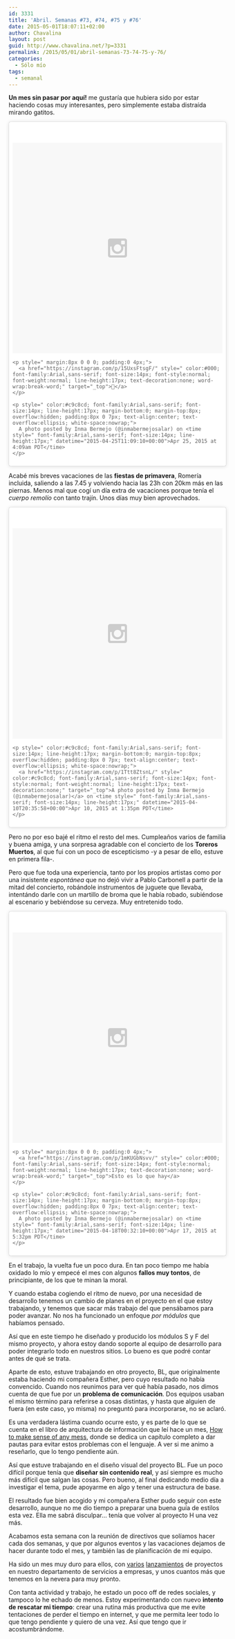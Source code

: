 ```yaml
---
id: 3331
title: 'Abril. Semanas #73, #74, #75 y #76'
date: 2015-05-01T18:07:11+02:00
author: Chavalina
layout: post
guid: http://www.chavalina.net/?p=3331
permalink: /2015/05/01/abril-semanas-73-74-75-y-76/
categories:
  - Sólo mío
tags:
  - semanal
---
```

**Un mes sin pasar por aquí!** me gustaría que hubiera sido por estar haciendo cosas muy interesantes, pero simplemente estaba distraída mirando gatitos.

<blockquote class="instagram-media" data-instgrm-captioned data-instgrm-version="4" style=" background:#FFF; border:0; border-radius:3px; box-shadow:0 0 1px 0 rgba(0,0,0,0.5),0 1px 10px 0 rgba(0,0,0,0.15); margin: 1px; max-width:658px; padding:0; width:99.375%; width:-webkit-calc(100% - 2px); width:calc(100% - 2px);">
  <div style="padding:8px;">
    <div style=" background:#F8F8F8; line-height:0; margin-top:40px; padding:50% 0; text-align:center; width:100%;">
      <div style=" background:url(data:image/png;base64,iVBORw0KGgoAAAANSUhEUgAAACwAAAAsCAMAAAApWqozAAAAGFBMVEUiIiI9PT0eHh4gIB4hIBkcHBwcHBwcHBydr+JQAAAACHRSTlMABA4YHyQsM5jtaMwAAADfSURBVDjL7ZVBEgMhCAQBAf//42xcNbpAqakcM0ftUmFAAIBE81IqBJdS3lS6zs3bIpB9WED3YYXFPmHRfT8sgyrCP1x8uEUxLMzNWElFOYCV6mHWWwMzdPEKHlhLw7NWJqkHc4uIZphavDzA2JPzUDsBZziNae2S6owH8xPmX8G7zzgKEOPUoYHvGz1TBCxMkd3kwNVbU0gKHkx+iZILf77IofhrY1nYFnB/lQPb79drWOyJVa/DAvg9B/rLB4cC+Nqgdz/TvBbBnr6GBReqn/nRmDgaQEej7WhonozjF+Y2I/fZou/qAAAAAElFTkSuQmCC); display:block; height:44px; margin:0 auto -44px; position:relative; top:-22px; width:44px;">
      </div>
    </div>
    
    <p style=" margin:8px 0 0 0; padding:0 4px;">
      <a href="https://instagram.com/p/15UxsFtsgF/" style=" color:#000; font-family:Arial,sans-serif; font-size:14px; font-style:normal; font-weight:normal; line-height:17px; text-decoration:none; word-wrap:break-word;" target="_top"></a>
    </p>
    
    <p style=" color:#c9c8cd; font-family:Arial,sans-serif; font-size:14px; line-height:17px; margin-bottom:0; margin-top:8px; overflow:hidden; padding:8px 0 7px; text-align:center; text-overflow:ellipsis; white-space:nowrap;">
      A photo posted by Inma Bermejo (@inmabermejosalar) on <time style=" font-family:Arial,sans-serif; font-size:14px; line-height:17px;" datetime="2015-04-25T11:09:10+00:00">Apr 25, 2015 at 4:09am PDT</time>
    </p>
  </div>
</blockquote>



Acabé mis breves vacaciones de las **fiestas de primavera**, Romería incluida, saliendo a las 7.45 y volviendo hacia las 23h con 20km más en las piernas. Menos mal que cogí un día extra de vacaciones porque tenía el _cuerpo remolío_ con tanto trajín. Unos días muy bien aprovechados.

<blockquote class="instagram-media" data-instgrm-version="4" style=" background:#FFF; border:0; border-radius:3px; box-shadow:0 0 1px 0 rgba(0,0,0,0.5),0 1px 10px 0 rgba(0,0,0,0.15); margin: 1px; max-width:658px; padding:0; width:99.375%; width:-webkit-calc(100% - 2px); width:calc(100% - 2px);">
  <div style="padding:8px;">
    <div style=" background:#F8F8F8; line-height:0; margin-top:40px; padding:50% 0; text-align:center; width:100%;">
      <div style=" background:url(data:image/png;base64,iVBORw0KGgoAAAANSUhEUgAAACwAAAAsCAMAAAApWqozAAAAGFBMVEUiIiI9PT0eHh4gIB4hIBkcHBwcHBwcHBydr+JQAAAACHRSTlMABA4YHyQsM5jtaMwAAADfSURBVDjL7ZVBEgMhCAQBAf//42xcNbpAqakcM0ftUmFAAIBE81IqBJdS3lS6zs3bIpB9WED3YYXFPmHRfT8sgyrCP1x8uEUxLMzNWElFOYCV6mHWWwMzdPEKHlhLw7NWJqkHc4uIZphavDzA2JPzUDsBZziNae2S6owH8xPmX8G7zzgKEOPUoYHvGz1TBCxMkd3kwNVbU0gKHkx+iZILf77IofhrY1nYFnB/lQPb79drWOyJVa/DAvg9B/rLB4cC+Nqgdz/TvBbBnr6GBReqn/nRmDgaQEej7WhonozjF+Y2I/fZou/qAAAAAElFTkSuQmCC); display:block; height:44px; margin:0 auto -44px; position:relative; top:-22px; width:44px;">
      </div>
    </div>
    
    <p style=" color:#c9c8cd; font-family:Arial,sans-serif; font-size:14px; line-height:17px; margin-bottom:0; margin-top:8px; overflow:hidden; padding:8px 0 7px; text-align:center; text-overflow:ellipsis; white-space:nowrap;">
      <a href="https://instagram.com/p/1Ttt8ZtsnL/" style=" color:#c9c8cd; font-family:Arial,sans-serif; font-size:14px; font-style:normal; font-weight:normal; line-height:17px; text-decoration:none;" target="_top">A photo posted by Inma Bermejo (@inmabermejosalar)</a> on <time style=" font-family:Arial,sans-serif; font-size:14px; line-height:17px;" datetime="2015-04-10T20:35:58+00:00">Apr 10, 2015 at 1:35pm PDT</time>
    </p>
  </div>
</blockquote>



Pero no por eso bajé el ritmo el resto del mes. Cumpleaños varios de familia y buena amiga, y una sorpresa agradable con el concierto de los **Toreros Muertos**, al que fui con un poco de escepticismo -y a pesar de ello, estuve en primera fila-.

Pero que fue toda una experiencia, tanto por los propios artistas como por una insistente _espontánea_ que no dejó vivir a Pablo Carbonell a partir de la mitad del concierto, robándole instrumentos de juguete que llevaba, intentándo darle con un martillo de broma que le había robado, subiéndose al escenario y bebiéndose su cerveza. Muy entretenido todo.

<blockquote class="instagram-media" data-instgrm-captioned data-instgrm-version="4" style=" background:#FFF; border:0; border-radius:3px; box-shadow:0 0 1px 0 rgba(0,0,0,0.5),0 1px 10px 0 rgba(0,0,0,0.15); margin: 1px; max-width:658px; padding:0; width:99.375%; width:-webkit-calc(100% - 2px); width:calc(100% - 2px);">
  <div style="padding:8px;">
    <div style=" background:#F8F8F8; line-height:0; margin-top:40px; padding:50% 0; text-align:center; width:100%;">
      <div style=" background:url(data:image/png;base64,iVBORw0KGgoAAAANSUhEUgAAACwAAAAsCAMAAAApWqozAAAAGFBMVEUiIiI9PT0eHh4gIB4hIBkcHBwcHBwcHBydr+JQAAAACHRSTlMABA4YHyQsM5jtaMwAAADfSURBVDjL7ZVBEgMhCAQBAf//42xcNbpAqakcM0ftUmFAAIBE81IqBJdS3lS6zs3bIpB9WED3YYXFPmHRfT8sgyrCP1x8uEUxLMzNWElFOYCV6mHWWwMzdPEKHlhLw7NWJqkHc4uIZphavDzA2JPzUDsBZziNae2S6owH8xPmX8G7zzgKEOPUoYHvGz1TBCxMkd3kwNVbU0gKHkx+iZILf77IofhrY1nYFnB/lQPb79drWOyJVa/DAvg9B/rLB4cC+Nqgdz/TvBbBnr6GBReqn/nRmDgaQEej7WhonozjF+Y2I/fZou/qAAAAAElFTkSuQmCC); display:block; height:44px; margin:0 auto -44px; position:relative; top:-22px; width:44px;">
      </div>
    </div>
    
    <p style=" margin:8px 0 0 0; padding:0 4px;">
      <a href="https://instagram.com/p/1mKUGbNsvv/" style=" color:#000; font-family:Arial,sans-serif; font-size:14px; font-style:normal; font-weight:normal; line-height:17px; text-decoration:none; word-wrap:break-word;" target="_top">Esto es lo que hay</a>
    </p>
    
    <p style=" color:#c9c8cd; font-family:Arial,sans-serif; font-size:14px; line-height:17px; margin-bottom:0; margin-top:8px; overflow:hidden; padding:8px 0 7px; text-align:center; text-overflow:ellipsis; white-space:nowrap;">
      A photo posted by Inma Bermejo (@inmabermejosalar) on <time style=" font-family:Arial,sans-serif; font-size:14px; line-height:17px;" datetime="2015-04-18T00:32:10+00:00">Apr 17, 2015 at 5:32pm PDT</time>
    </p>
  </div>
</blockquote>



En el trabajo, la vuelta fue un poco dura. En tan poco tiempo me había oxidado lo mío y empecé el mes con algunos **fallos muy tontos**, de principiante, de los que te minan la moral. 

Y cuando estaba cogiendo el ritmo de nuevo, por una necesidad de desarrollo tenemos un cambio de planes en el proyecto en el que estoy trabajando, y tenemos que sacar más trabajo del que pensábamos para poder avanzar. No nos ha funcionado un enfoque _por módulos_ que habíamos pensado.

Así que en este tiempo he diseñado y producido los módulos S y F del mismo proyecto, y ahora estoy dando soporte al equipo de desarrollo para poder integrarlo todo en nuestros sitios. Lo bueno es que podré contar antes de qué se trata.

Aparte de esto, estuve trabajando en otro proyecto, BL, que originalmente estaba haciendo mi compañera Esther, pero cuyo resultado no había convencido. Cuando nos reunimos para ver qué había pasado, nos dimos cuenta de que fue por un **problema de comunicación**. Dos equipos usaban el mismo término para referirse a cosas distintas, y hasta que alguien de fuera (en este caso, yo misma) no preguntó para incorporarse, no se aclaró.

Es una verdadera lástima cuando ocurre esto, y es parte de lo que se cuenta en el libro de arquitectura de información que leí hace un mes, [How to make sense of any mess](http://abbytheia.com/makesense/), donde se dedica un capítulo completo a dar pautas para evitar estos problemas con el lenguaje. A ver si me animo a reseñarlo, que lo tengo pendiente aún.

Así que estuve trabajando en el diseño visual del proyecto BL. Fue un poco difícil porque tenía que **diseñar sin contenido real**, y así siempre es mucho más difícil que salgan las cosas. Pero bueno, al final dedicando medio día a investigar el tema, pude apoyarme en algo y tener una estructura de base.

El resultado fue bien acogido y mi compañera Esther pudo seguir con este desarrollo, aunque no me dio tiempo a preparar una buena guía de estilos esta vez. Ella me sabrá disculpar&#8230; tenía que volver al proyecto H una vez más.

Acabamos esta semana con la reunión de directivos que solíamos hacer cada dos semanas, y que por algunos eventos y las vacaciones dejamos de hacer durante todo el mes, y también las de planificación de mi equipo. 

Ha sido un mes muy duro para ellos, con [varios](http://www.vivephilipstv.com/) [lanzamientos](www.uncommunity.com/) de proyectos en nuestro departamento de servicios a empresas, y unos cuantos más que tenemos en la nevera para muy pronto.

Con tanta actividad y trabajo, he estado un poco off de redes sociales, y tampoco lo he echado de menos. Estoy experimentando con nuevo **intento de rescatar mi tiempo**: crear una rutina más productiva que me evite tentaciones de perder el tiempo en internet, y que me permita leer todo lo que tengo pendiente y quiero de una vez. Así que tengo que ir acostumbrándome.
